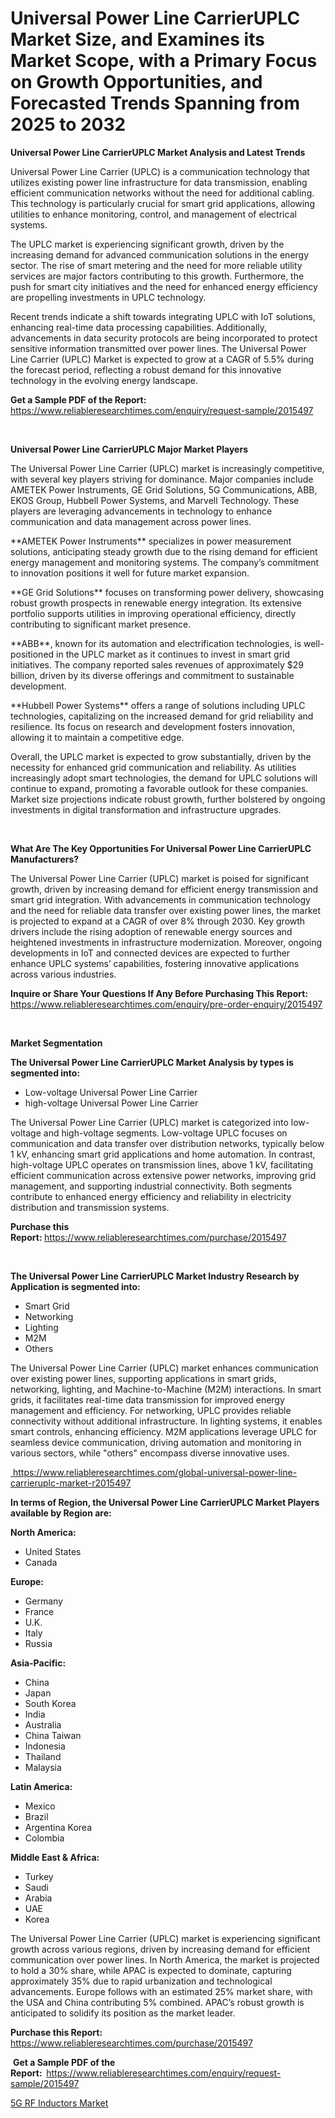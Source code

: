 <p><h1>Universal Power Line CarrierUPLC Market Size, and Examines its Market Scope, with a Primary Focus on Growth Opportunities, and Forecasted Trends Spanning from 2025 to 2032</h1></p><p><strong>Universal Power Line CarrierUPLC Market Analysis and Latest Trends</strong></p>
<p><p>Universal Power Line Carrier (UPLC) is a communication technology that utilizes existing power line infrastructure for data transmission, enabling efficient communication networks without the need for additional cabling. This technology is particularly crucial for smart grid applications, allowing utilities to enhance monitoring, control, and management of electrical systems.</p><p>The UPLC market is experiencing significant growth, driven by the increasing demand for advanced communication solutions in the energy sector. The rise of smart metering and the need for more reliable utility services are major factors contributing to this growth. Furthermore, the push for smart city initiatives and the need for enhanced energy efficiency are propelling investments in UPLC technology.</p><p>Recent trends indicate a shift towards integrating UPLC with IoT solutions, enhancing real-time data processing capabilities. Additionally, advancements in data security protocols are being incorporated to protect sensitive information transmitted over power lines. The Universal Power Line Carrier (UPLC) Market is expected to grow at a CAGR of 5.5% during the forecast period, reflecting a robust demand for this innovative technology in the evolving energy landscape.</p></p>
<p><strong>Get a Sample PDF of the Report:&nbsp;</strong> <a href="https://www.reliableresearchtimes.com/enquiry/request-sample/2015497?utm_campaign=1420&utm_medium=2&utm_source=Github&utm_content=ia&utm_term=17012025&utm_id=universal-power-line-carrieruplc">https://www.reliableresearchtimes.com/enquiry/request-sample/2015497</a></p>
<p>&nbsp;</p>
<p><strong>Universal Power Line CarrierUPLC Major Market Players</strong></p>
<p><p>The Universal Power Line Carrier (UPLC) market is increasingly competitive, with several key players striving for dominance. Major companies include AMETEK Power Instruments, GE Grid Solutions, 5G Communications, ABB, EKOS Group, Hubbell Power Systems, and Marvell Technology. These players are leveraging advancements in technology to enhance communication and data management across power lines.</p><p>**AMETEK Power Instruments** specializes in power measurement solutions, anticipating steady growth due to the rising demand for efficient energy management and monitoring systems. The company’s commitment to innovation positions it well for future market expansion.</p><p>**GE Grid Solutions** focuses on transforming power delivery, showcasing robust growth prospects in renewable energy integration. Its extensive portfolio supports utilities in improving operational efficiency, directly contributing to significant market presence.</p><p>**ABB**, known for its automation and electrification technologies, is well-positioned in the UPLC market as it continues to invest in smart grid initiatives. The company reported sales revenues of approximately $29 billion, driven by its diverse offerings and commitment to sustainable development.</p><p>**Hubbell Power Systems** offers a range of solutions including UPLC technologies, capitalizing on the increased demand for grid reliability and resilience. Its focus on research and development fosters innovation, allowing it to maintain a competitive edge.</p><p>Overall, the UPLC market is expected to grow substantially, driven by the necessity for enhanced grid communication and reliability. As utilities increasingly adopt smart technologies, the demand for UPLC solutions will continue to expand, promoting a favorable outlook for these companies. Market size projections indicate robust growth, further bolstered by ongoing investments in digital transformation and infrastructure upgrades.</p></p>
<p>&nbsp;</p>
<p><strong>What Are The Key Opportunities For Universal Power Line CarrierUPLC Manufacturers?</strong></p>
<p><p>The Universal Power Line Carrier (UPLC) market is poised for significant growth, driven by increasing demand for efficient energy transmission and smart grid integration. With advancements in communication technology and the need for reliable data transfer over existing power lines, the market is projected to expand at a CAGR of over 8% through 2030. Key growth drivers include the rising adoption of renewable energy sources and heightened investments in infrastructure modernization. Moreover, ongoing developments in IoT and connected devices are expected to further enhance UPLC systems’ capabilities, fostering innovative applications across various industries.</p></p>
<p><strong>Inquire or Share Your Questions If Any Before Purchasing This Report:</strong> <a href="https://www.reliableresearchtimes.com/enquiry/pre-order-enquiry/2015497?utm_campaign=1420&utm_medium=2&utm_source=Github&utm_content=ia&utm_term=17012025&utm_id=universal-power-line-carrieruplc">https://www.reliableresearchtimes.com/enquiry/pre-order-enquiry/2015497</a></p>
<p>&nbsp;</p>
<p><strong>Market Segmentation</strong></p>
<p><strong>The Universal Power Line CarrierUPLC Market Analysis by types is segmented into:</strong></p>
<p><ul><li>Low-voltage Universal Power Line Carrier</li><li>high-voltage Universal Power Line Carrier</li></ul></p>
<p><p>The Universal Power Line Carrier (UPLC) market is categorized into low-voltage and high-voltage segments. Low-voltage UPLC focuses on communication and data transfer over distribution networks, typically below 1 kV, enhancing smart grid applications and home automation. In contrast, high-voltage UPLC operates on transmission lines, above 1 kV, facilitating efficient communication across extensive power networks, improving grid management, and supporting industrial connectivity. Both segments contribute to enhanced energy efficiency and reliability in electricity distribution and transmission systems.</p></p>
<p><strong>Purchase this Report:&nbsp;</strong><a href="https://www.reliableresearchtimes.com/purchase/2015497?utm_campaign=1420&utm_medium=2&utm_source=Github&utm_content=ia&utm_term=17012025&utm_id=universal-power-line-carrieruplc">https://www.reliableresearchtimes.com/purchase/2015497</a></p>
<p>&nbsp;</p>
<p><strong>The Universal Power Line CarrierUPLC Market Industry Research by Application is segmented into:</strong></p>
<p><ul><li>Smart Grid</li><li>Networking</li><li>Lighting</li><li>M2M</li><li>Others</li></ul></p>
<p><p>The Universal Power Line Carrier (UPLC) market enhances communication over existing power lines, supporting applications in smart grids, networking, lighting, and Machine-to-Machine (M2M) interactions. In smart grids, it facilitates real-time data transmission for improved energy management and efficiency. For networking, UPLC provides reliable connectivity without additional infrastructure. In lighting systems, it enables smart controls, enhancing efficiency. M2M applications leverage UPLC for seamless device communication, driving automation and monitoring in various sectors, while "others" encompass diverse innovative uses.</p></p>
<p><a href="https://www.reliableresearchtimes.com/global-universal-power-line-carrieruplc-market-r2015497?utm_campaign=1420&utm_medium=2&utm_source=Github&utm_content=ia&utm_term=17012025&utm_id=universal-power-line-carrieruplc">&nbsp;https://www.reliableresearchtimes.com/global-universal-power-line-carrieruplc-market-r2015497</a></p>
<p><strong>In terms of Region, the Universal Power Line CarrierUPLC Market Players available by Region are:</strong></p>
<p>
    <p> <strong> North America: </strong>
        <ul>
            <li>United States</li>
            <li>Canada</li>
        </ul>
        </p> 
    <p> <strong> Europe: </strong>
        <ul>
            <li>Germany</li>
            <li>France</li>
            <li>U.K.</li>
            <li>Italy</li>
            <li>Russia</li>
        </ul>
        </p> 
    <p> <strong> Asia-Pacific: </strong>
        <ul>
            <li>China</li>
            <li>Japan</li>
            <li>South Korea</li>
            <li>India</li>
            <li>Australia</li>
            <li>China Taiwan</li>
            <li>Indonesia</li>
            <li>Thailand</li>
            <li>Malaysia</li>
        </ul>
        </p> 
    <p> <strong> Latin America: </strong>
        <ul>
            <li>Mexico</li>
            <li>Brazil</li>
            <li>Argentina Korea</li>
            <li>Colombia</li>
        </ul>
        </p> 
    <p> <strong> Middle East & Africa: </strong>
        <ul>
            <li>Turkey</li>
            <li>Saudi</li>
            <li>Arabia</li>
            <li>UAE</li>
            <li>Korea</li>
        </ul>
    </p>
    </p>
<p><p>The Universal Power Line Carrier (UPLC) market is experiencing significant growth across various regions, driven by increasing demand for efficient communication over power lines. In North America, the market is projected to hold a 30% share, while APAC is expected to dominate, capturing approximately 35% due to rapid urbanization and technological advancements. Europe follows with an estimated 25% market share, with the USA and China contributing 5% combined. APAC’s robust growth is anticipated to solidify its position as the market leader.</p></p>
<p><strong>Purchase this Report: </strong><a href="https://www.reliableresearchtimes.com/purchase/2015497?utm_campaign=1420&utm_medium=2&utm_source=Github&utm_content=ia&utm_term=17012025&utm_id=universal-power-line-carrieruplc">https://www.reliableresearchtimes.com/purchase/2015497</a></p>
<p>&nbsp;<strong>Get a Sample PDF of the Report:&nbsp;&nbsp;</strong><a href="https://www.reliableresearchtimes.com/enquiry/request-sample/2015497?utm_campaign=1420&utm_medium=2&utm_source=Github&utm_content=ia&utm_term=17012025&utm_id=universal-power-line-carrieruplc">https://www.reliableresearchtimes.com/enquiry/request-sample/2015497</a></p>
<p><strong></strong></p>
<p><p><a href="https://github.com/yoshih12/Market-Research-Report-List-4/blob/main/5g-rf-inductors-market.md?utm_campaign=1420&utm_medium=2&utm_source=Github&utm_content=ia&utm_term=17012025&utm_id=universal-power-line-carrieruplc">5G RF Inductors Market</a></p></p>